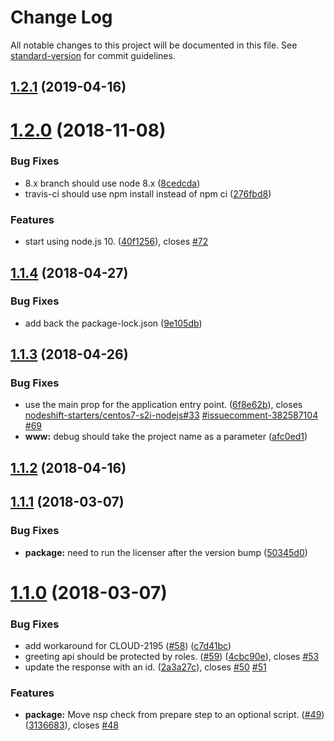 # Change Log

All notable changes to this project will be documented in this file. See [standard-version](https://github.com/conventional-changelog/standard-version) for commit guidelines.

## [1.2.1](https://github.com/nodeshift-starters/nodejs-rest-http-secured/compare/v1.2.0...v1.2.1) (2019-04-16)



<a name="1.2.0"></a>
# [1.2.0](https://github.com/nodeshift-starters/nodejs-rest-http-secured/compare/v1.1.4...v1.2.0) (2018-11-08)


### Bug Fixes

* 8.x branch should use node 8.x ([8cedcda](https://github.com/nodeshift-starters/nodejs-rest-http-secured/commit/8cedcda))
* travis-ci should use npm install instead of npm ci ([276fbd8](https://github.com/nodeshift-starters/nodejs-rest-http-secured/commit/276fbd8))


### Features

* start using node.js 10. ([40f1256](https://github.com/nodeshift-starters/nodejs-rest-http-secured/commit/40f1256)), closes [#72](https://github.com/nodeshift-starters/nodejs-rest-http-secured/issues/72)



<a name="1.1.4"></a>
## [1.1.4](https://github.com/nodeshift-starters/nodejs-rest-http-secured/compare/v1.1.3...v1.1.4) (2018-04-27)


### Bug Fixes

* add back the package-lock.json ([9e105db](https://github.com/nodeshift-starters/nodejs-rest-http-secured/commit/9e105db))



<a name="1.1.3"></a>
## [1.1.3](https://github.com/nodeshift-starters/nodejs-rest-http-secured/compare/v1.1.2...v1.1.3) (2018-04-26)


### Bug Fixes

* use the main prop for the application entry point. ([6f8e62b](https://github.com/nodeshift-starters/nodejs-rest-http-secured/commit/6f8e62b)), closes [nodeshift-starters/centos7-s2i-nodejs#33](https://github.com/nodeshift-starters/centos7-s2i-nodejs/issues/33) [#issuecomment-382587104](https://github.com/nodeshift-starters/nodejs-rest-http-secured/issues/issuecomment-382587104) [#69](https://github.com/nodeshift-starters/nodejs-rest-http-secured/issues/69)
* **www:** debug should take the project name as a parameter ([afc0ed1](https://github.com/nodeshift-starters/nodejs-rest-http-secured/commit/afc0ed1))



<a name="1.1.2"></a>
## [1.1.2](https://github.com/nodeshift-starters/nodejs-rest-http-secured/compare/v1.1.1...v1.1.2) (2018-04-16)



<a name="1.1.1"></a>
## [1.1.1](https://github.com/nodeshift-starters/nodejs-rest-http-secured/compare/v1.1.0...v1.1.1) (2018-03-07)


### Bug Fixes

* **package:** need to run the licenser after the version bump ([50345d0](https://github.com/nodeshift-starters/nodejs-rest-http-secured/commit/50345d0))



<a name="1.1.0"></a>
# [1.1.0](https://github.com/nodeshift-starters/nodejs-rest-http-secured/compare/v1.0.1...v1.1.0) (2018-03-07)


### Bug Fixes

* add workaround for CLOUD-2195 ([#58](https://github.com/nodeshift-starters/nodejs-rest-http-secured/issues/58)) ([c7d41bc](https://github.com/nodeshift-starters/nodejs-rest-http-secured/commit/c7d41bc))
* greeting api should be protected by roles. ([#59](https://github.com/nodeshift-starters/nodejs-rest-http-secured/issues/59)) ([4cbc90e](https://github.com/nodeshift-starters/nodejs-rest-http-secured/commit/4cbc90e)), closes [#53](https://github.com/nodeshift-starters/nodejs-rest-http-secured/issues/53)
* update the response with an id. ([2a3a27c](https://github.com/nodeshift-starters/nodejs-rest-http-secured/commit/2a3a27c)), closes [#50](https://github.com/nodeshift-starters/nodejs-rest-http-secured/issues/50) [#51](https://github.com/nodeshift-starters/nodejs-rest-http-secured/issues/51)


### Features

* **package:** Move nsp check from prepare step to an optional script. ([#49](https://github.com/nodeshift-starters/nodejs-rest-http-secured/issues/49)) ([3136683](https://github.com/nodeshift-starters/nodejs-rest-http-secured/commit/3136683)), closes [#48](https://github.com/nodeshift-starters/nodejs-rest-http-secured/issues/48)
